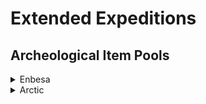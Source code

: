# Extended Expeditions

## Archeological Item Pools

<details>
  <summary>Enbesa</summary>

- Uncommon/Common

  - <img src="./doc/icon_cattle_16.png" width="20" /> Bovine Ivory Ring
  - <img src="./doc/icon_cattle_16.png" width="20" /> Arabesque Trinkets
  - <img src="./doc/icon_cattle_16.png" width="20" /> Painted Mask
  - <img src="./doc/icon_cattle_16.png" width="20" /> Animal Figure
  - <img src="./doc/icon_cattle_16.png" width="20" /> Glory of Kings

- Rare

  - <img src="./doc/icon_cattle_16.png" width="20" /> Lion of Selamawi
  - <img src="./doc/icon_cattle_16.png" width="20" /> Mother and Child Figure
  - <img src="./doc/icon_cattle_16.png" width="20" /> Striking Terracotta Figure
  - <img src="./doc/icon_cattle_16.png" width="20" /> Arksum Obelisk
  - <img src="./doc/icon_cattle_16.png" width="20" /> Masu Masu's Trinket
  - <img src="./doc/icon_cattle_16.png" width="20" /> Masu's Mapamundi
  - <img src="./doc/icon_cattle_16.png" width="20" /> Intricate Baked Mud Tile

</details>
<details>
    <summary>Arctic</summary>

- Rare

  - <img src="./doc/icon_cattle_16.png" width="20" /> Collection Of Lost Expedition Relics
  - <img src="./doc/icon_cattle_16.png" width="20" /> Heimskringla
  - <img src="./doc/icon_cattle_16.png" width="20" /> Inunnguaq Inuksuk
  - <img src="./doc/icon_cattle_16.png" width="20" /> Pirujaqarvik Inuksuk
  - <img src="./doc/icon_cattle_16.png" width="20" /> Toy Qamutiik

</details>

